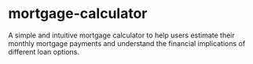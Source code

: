 # mortgage-calculator
A simple and intuitive mortgage calculator to help users estimate their monthly mortgage payments and understand the financial implications of different loan options.
